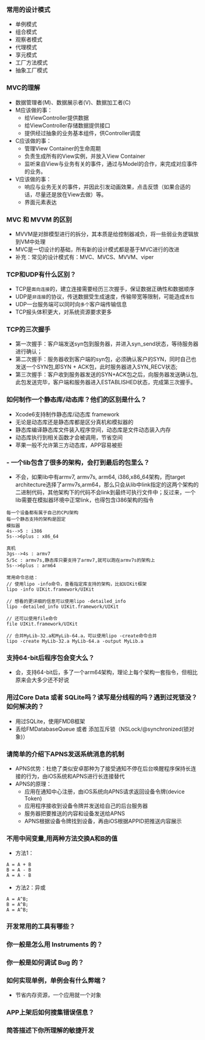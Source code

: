 ### 常用的设计模式
- 单例模式
- 组合模式
- 观察者模式
- 代理模式
- 享元模式
- 工厂方法模式
- 抽象工厂模式

### MVC的理解
- 数据管理者(M)、数据展示者(V)、数据加工者(C)
- M应该做的事：
    - 给ViewController提供数据
    - 给ViewController存储数据提供接口
    - 提供经过抽象的业务基本组件，供Controller调度
- C应该做的事：
    - 管理View Container的生命周期
    - 负责生成所有的View实例，并放入View Container
    - 监听来自View与业务有关的事件，通过与Model的合作，来完成对应事件的业务。
- V应该做的事：
    - 响应与业务无关的事件，并因此引发动画效果，点击反馈（如果合适的话，尽量还是放在View去做）等。
    - 界面元素表达

### MVC 和 MVVM 的区别
- MVVM是对胖模型进行的拆分，其本质是给控制器减负，将一些弱业务逻辑放到VM中处理
- MVC是一切设计的基础，所有新的设计模式都是基于MVC进行的改进
- 补充：常见的设计模式有：MVC、MVCS、MVVM、viper

### TCP和UDP有什么区别？
- TCP是`面向连接`的，建立连接需要经历三次握手，保证数据正确性和数据顺序
- UDP是`非连接`的协议，传送数据受生成速度，传输带宽等限制，可能造成`丢包`
- UDP一台服务端可以同时向`多个`客户端传输信息
- TCP报头体积更大，对系统资源要求更多

### TCP的三次握手
- 第一次握手：客户端发送syn包到服务器，并进入syn_send状态，等待服务器进行确认；
- 第二次握手：服务器收到客户端的syn包，必须确认客户的SYN，同时自己也发送一个SYN包,即SYN + ACK包，此时服务器进入SYN_RECV状态;
- 第三次握手：客户收到服务器发送的SYN+ACK包之后，向服务器发送确认包,此包发送完毕，客户端和服务器进入ESTABLISHED状态，完成第三次握手。

### 如何制作一个静态库/动态库？他们的区别是什么？
- Xcode6支持制作静态库/动态库 framework
- 无论是动态库还是静态库都是区分真机和模拟器的
- 静态库编译静态库文件装入程序空间，动态库是文件动态装入内存
- 动态库执行到相关函数才会被调用，节省空间
- 苹果一般不允许第三方动态库，APP容易被拒

### - 一个lib包含了很多的架构，会打到最后的包里么？
- 不会，如果lib中有armv7, armv7s, arm64, i386,x86_64架构，而target architecture选择了armv7s,arm64，那么只会从lib中link指定的这两个架构的二进制代码，其他架构下的代码不会link到最终可执行文件中；反过来，一个lib需要在模拟器环境中正常link，也得包含i386架构的指令

```objc
每一个设备都有属于自己的CPU架构
每一个静态支持的架构是固定
模拟器
4s-->5 : i386
5s-->6plus : x86_64

真机
3gs-->4s : armv7
5/5c : armv7s,静态库只要支持了armv7,就可以跑在armv7s的架构上
5s-->6plus : arm64

常用命令总结：
// 使用lipo -info命令，查看指定库支持的架构，比如UIKit框架
lipo -info UIKit.framework/UIKit

// 想看的更详细的信息可以使用lipo -detailed_info
lipo -detailed_info UIKit.framework/UIKit

// 还可以使用file命令
file UIKit.framework/UIKit

// 合并MyLib-32.a和MyLib-64.a，可以使用lipo -create命令合并
lipo -create MyLib-32.a MyLib-64.a -output MyLib.a
```

### 支持64-bit后程序包会变大么？
- 会，支持64-bit后，多了一个arm64架构，理论上每个架构一套指令，但相比原来会大多少还不好说

### 用过Core Data 或者 SQLite吗？读写是分线程的吗？遇到过死锁没？如何解决的？
- 用过SQLite，使用FMDB框架
- 丢给FMDatabaseQueue 或者 添加互斥锁（NSLock/@synchronized(锁对象)）

### 请简单的介绍下APNS发送系统消息的机制
- APNS优势：杜绝了类似安卓那种为了接受通知不停在后台唤醒程序保持长连接的行为，由iOS系统和APNS进行长连接替代
- APNS的原理：
    - 应用在通知中心注册，由iOS系统向APNS请求返回设备令牌(device Token)
    - 应用程序接收到设备令牌并发送给自己的后台服务器
    - 服务器把要推送的内容和设备发送给APNS
    - APNS根据设备令牌找到设备，再由iOS根据APPID把推送内容展示

### 不用中间变量,用两种方法交换A和B的值
- 方法1：
```objc
A = A + B
B = A - B
A = A - B
```
- 方法2：异或
```objc
A = A^B;
B = A^B;
A = A^B;
```

### 开发常用的工具有哪些？

### 你一般是怎么用 Instruments 的？

### 你一般是如何调试 Bug 的？

### 如何实现单例，单例会有什么弊端？
- 节省内存资源，一个应用就一个对象

### APP上架后如何搜集错误信息？

### 简答描述下你所理解的敏捷开发
